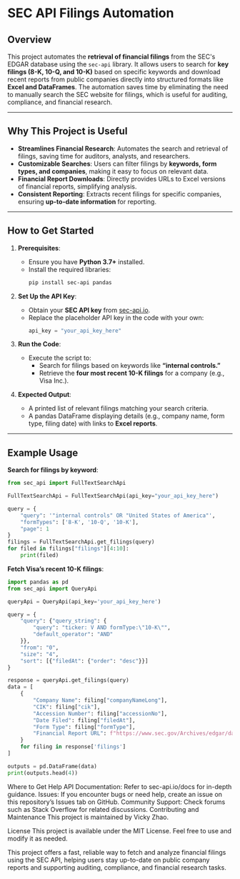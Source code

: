 # SEC API Filings Automation  

## Overview  

This project automates the **retrieval of financial filings** from the SEC's EDGAR database using the `sec-api` library. It allows users to search for **key filings (8-K, 10-Q, and 10-K)** based on specific keywords and download recent reports from public companies directly into structured formats like **Excel and DataFrames**. The automation saves time by eliminating the need to manually search the SEC website for filings, which is useful for auditing, compliance, and financial research.  

---

## Why This Project is Useful  

- **Streamlines Financial Research**: Automates the search and retrieval of filings, saving time for auditors, analysts, and researchers.  
- **Customizable Searches**: Users can filter filings by **keywords, form types, and companies**, making it easy to focus on relevant data.  
- **Financial Report Downloads**: Directly provides URLs to Excel versions of financial reports, simplifying analysis.  
- **Consistent Reporting**: Extracts recent filings for specific companies, ensuring **up-to-date information** for reporting.  

---

## How to Get Started  

1. **Prerequisites**:  
   - Ensure you have **Python 3.7+** installed.  
   - Install the required libraries:  
     ```bash  
     pip install sec-api pandas  
     ```  

2. **Set Up the API Key**:  
   - Obtain your **SEC API key** from [sec-api.io](https://sec-api.io/).  
   - Replace the placeholder API key in the code with your own:  
     ```python  
     api_key = "your_api_key_here"  
     ```  

3. **Run the Code**:  
   - Execute the script to:  
     - Search for filings based on keywords like **“internal controls.”**  
     - Retrieve the **four most recent 10-K filings** for a company (e.g., Visa Inc.).  

4. **Expected Output**:  
   - A printed list of relevant filings matching your search criteria.  
   - A pandas DataFrame displaying details (e.g., company name, form type, filing date) with links to **Excel reports**.  

---

## Example Usage  

**Search for filings by keyword**:  
```python  
from sec_api import FullTextSearchApi  

FullTextSearchApi = FullTextSearchApi(api_key="your_api_key_here")  

query = {  
    "query": '"internal controls" OR "United States of America"',  
    "formTypes": ['8-K', '10-Q', '10-K'],  
    "page": 1  
}  
filings = FullTextSearchApi.get_filings(query)  
for filed in filings["filings"][4:10]:  
    print(filed)
```

**Fetch Visa’s recent 10-K filings**:
```python 
import pandas as pd  
from sec_api import QueryApi  

queryApi = QueryApi(api_key='your_api_key_here')  

query = {  
    "query": {"query_string": {  
        "query": "ticker: V AND formType:\"10-K\"",  
        "default_operator": "AND"  
    }},  
    "from": "0",  
    "size": "4",  
    "sort": [{"filedAt": {"order": "desc"}}]  
}  

response = queryApi.get_filings(query)  
data = [  
    {  
        "Company Name": filing["companyNameLong"],  
        "CIK": filing["cik"],  
        "Accession Number": filing["accessionNo"],  
        "Date Filed": filing["filedAt"],  
        "Form Type": filing["formType"],  
        "Financial Report URL": f"https://www.sec.gov/Archives/edgar/data/{filing['cik']}/{filing['accessionNo'].replace('-','')}/Financial_Report.xlsx"  
    }  
    for filing in response['filings']  
]  

outputs = pd.DataFrame(data)  
print(outputs.head(4))  
```

Where to Get Help
API Documentation: Refer to sec-api.io/docs for in-depth guidance.
Issues: If you encounter bugs or need help, create an issue on this repository’s Issues tab on GitHub.
Community Support: Check forums such as Stack Overflow for related discussions.
Contributing and Maintenance
This project is maintained by Vicky Zhao.

License
This project is available under the MIT License. Feel free to use and modify it as needed.

This project offers a fast, reliable way to fetch and analyze financial filings using the SEC API, helping users stay up-to-date on public company reports and supporting auditing, compliance, and financial research tasks.

